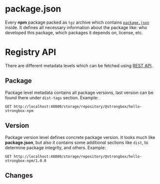 # package.json
Every **npm** package packed as `tgz` archive which contains [`package.json`](https://docs.npmjs.com/files/package.json) inside. It defines all necessary information about the package like: who developed this package, which packages it depends on, license, etc.

# Registry API
There are different metadata levels which can be fetched using [REST API](https://github.com/npm/registry/blob/master/docs/REGISTRY-API.md).

## Package

Package level metadata contains all package versions, last version can be found there under `dist-tags` section.
Example:
```
GET http://localhost:48080/storage/repository/@strongbox/hello-strongbox-npm
```

## Version 

Package version level defines concrete package version. It looks much like **package.json**, but also it contains some additional sections like `dist`, to determine package integrity, and others.
Example:
```
GET http://localhost:48080/storage/repository/@strongbox/hello-strongbox-npm/1.0.0
``` 

## Changes
